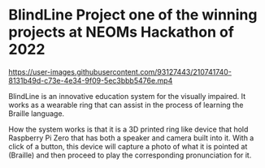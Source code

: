 # BlindLine Project one of the winning projects at NEOMs Hackathon of 2022



https://user-images.githubusercontent.com/93127443/210741740-8131b49d-c73e-4e34-9f09-5ec3bbb5476e.mp4




BlindLine is an innovative education system for the visually impaired. It works as a wearable ring that can assist in the process of learning the Braille language. 

How the system works is that it is a 3D printed ring like device that hold Raspberry Pi Zero that has both a speaker and camera built into it. With a click of a button, this device will capture a photo of what it is pointed at (Braille) and then proceed to play the corresponding pronunciation for it.
